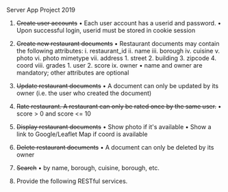 Server App Project 2019

1. ~~Create user accounts~~
    • Each user account has a userid and password.
    • Upon successful login, userid must be stored in cookie session

2. ~~Create new restaurant documents~~
    • Restaurant documents may contain the following attributes:
        i. restaurant_id
        ii. name
        iii. borough
        iv. cuisine
        v. photo
        vi. photo mimetype
        vii. address
            1. street
            2. building
            3. zipcode
            4. coord
        viii. grades
            1. user
            2. score
        ix. owner
    • name and owner are mandatory; other attributes are optional

3. ~~Update restaurant documents~~
    • A document can only be updated by its owner (i.e. the user who created
    the document)

4. ~~Rate restaurant. A restaurant can only be rated once by the same user.~~
    • score > 0 and score <= 10

5. ~~Display restaurant documents~~
    • Show photo if it's available
    • Show a link to Google/Leaflet Map if coord is available

6. ~~Delete restaurant documents~~
    • A document can only be deleted by its owner

7. ~~Search~~
    • by name, borough, cuisine, borough, etc.

8. Provide the following RESTful services.